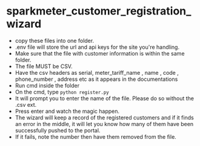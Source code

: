# sparkmeter_customer_registration_wizard

* copy these files into one folder.
* .env file will store the url and api keys for the site you're handling.
* Make sure that the file with customer information is within the same folder.
* The file MUST be CSV.
* Have the csv headers as  serial, meter_tariff_name ,  name ,  code ,  phone_number ,  address  etc as it appears in the documentations     
* Run cmd inside the folder
* On the cmd, type `python register.py`
* It will prompt you to enter the name of the file. Please do so without the .csv ext.
* Press enter and watch the magic happen.
* The wizard will keep a record of the registered customers and if it finds an error in the middle, it will let you know how many of them have been successfully pushed to the portal.
* If it fails, note the number then have them removed from the file.
